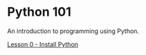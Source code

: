 # Python 101 #
An introduction to programming using Python.

[Lesson 0 - Install Python](lessons/0-install-python.md)
